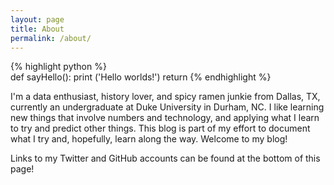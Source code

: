 ```yaml
---
layout: page
title: About
permalink: /about/
---
```


{% highlight python %}  
def sayHello():
  print ('Hello worlds!')
  return
{% endhighlight %} <!-- linenos here to add numbers -->

I'm a data enthusiast, history lover, and spicy ramen junkie from Dallas, TX, currently an undergraduate at Duke University in Durham, NC.
I like learning new things that involve numbers and technology, and applying what I learn to try and predict other things. This blog is part of my effort to document what I try and, hopefully, learn along the way. Welcome to my blog!

<!-- You can find my [resume here.]({{site.baseurl}}{{ site.url }}/assets/resume.pdf)
 -->Links to my Twitter and GitHub accounts can be found at the bottom of this page! 
<!-- picture below![My helpful screenshot]({{site.baseurl}}{{ site.url }}/assets/first.png) -->


<!-- This is the base Jekyll theme. You can find out more info about customizing your Jekyll theme, as well as basic Jekyll usage documentation at [jekyllrb.com](https://jekyllrb.com/) -->


<!--
You can find the source code for the Jekyll new theme at:
{% include icon-github.html username="jekyll" %} /
[minima](https://github.com/jekyll/minima)

You can find the source code for Jekyll at
{% include icon-github.html username="jekyll" %} /
[jekyll](https://github.com/jekyll/jekyll) -->
